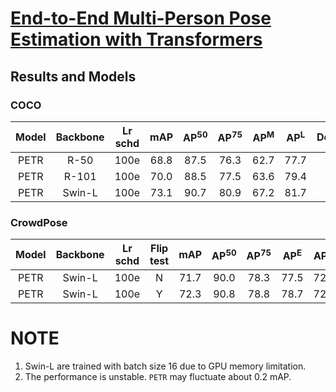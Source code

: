 # [End-to-End Multi-Person Pose Estimation with Transformers](https://openaccess.thecvf.com/content/CVPR2022/papers/Shi_End-to-End_Multi-Person_Pose_Estimation_With_Transformers_CVPR_2022_paper.pdf)

## Results and Models

### COCO

| Model | Backbone | Lr schd | mAP  | AP<sup>50</sup> | AP<sup>75</sup> | AP<sup>M</sup> | AP<sup>L</sup> | Download |
|:-----:|:--------:|:-------:|:----:|:---------------:|:---------------:|:--------------:|:--------------:|:--------:|
| PETR  |  R-50    |  100e   | 68.8 |      87.5       |      76.3       |      62.7      |      77.7      |[model](https://drive.google.com/file/d/1HcwraqWdZ3CaGMQOJHY8exNem7UnFkfS/view?usp=sharing) |
| PETR  |  R-101   |  100e   | 70.0 |      88.5       |      77.5       |      63.6      |      79.4      |[model](https://drive.google.com/file/d/1O261Jrt4JRGlIKTmLtPy3AUruwX1hsDf/view?usp=sharing) |
| PETR  |  Swin-L  |  100e   | 73.1 |      90.7       |      80.9       |      67.2      |      81.7      |[model](https://drive.google.com/file/d/1ujL0Gm5tPjweT0-gdDGkTc7xXrEt6gBP/view?usp=sharing) |

### CrowdPose

| Model | Backbone | Lr schd | Flip test | mAP  | AP<sup>50</sup> | AP<sup>75</sup> | AP<sup>E</sup> | AP<sup>M</sup> | AP<sup>H</sup> | Download |
|:-----:|:--------:|:-------:|:---------:|:----:|:---------------:|:---------------:|:--------------:|:--------------:|:--------------:|:--------:|
| PETR  |  Swin-L  |  100e   |     N     | 71.7 |      90.0       |      78.3       |      77.5      |      72.0      |      65.8      |[model](https://drive.google.com/file/d/1aS-TIFuSC2gVfmr5n4qrtmQSLFTbP6Lm/view?usp=sharing) |
| PETR  |  Swin-L  |  100e   |     Y     | 72.3 |      90.8       |      78.8       |      78.7      |      72.9      |      65.5      |[model](https://drive.google.com/file/d/1aS-TIFuSC2gVfmr5n4qrtmQSLFTbP6Lm/view?usp=sharing) |

# NOTE

1. Swin-L are trained with batch size 16 due to GPU memory limitation.
2. The performance is unstable. `PETR` may fluctuate about 0.2 mAP.
